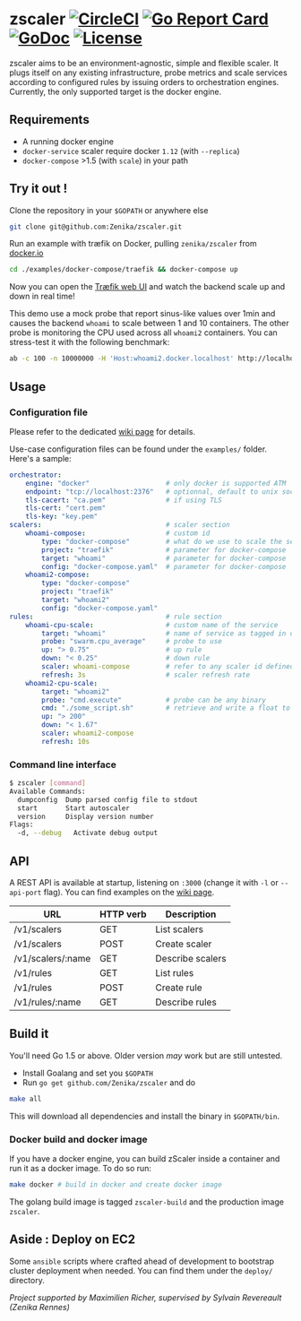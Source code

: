zscaler  [![CircleCI](https://circleci.com/gh/Zenika/zscaler/tree/master.svg?style=svg&circle-token=78b4c3db440a574eea374cc602addd51a6b5e249)](https://circleci.com/gh/Zenika/zscaler/tree/master) [![Go Report Card](https://goreportcard.com/badge/github.com/Zenika/zscaler)](https://goreportcard.com/report/github.com/Zenika/zscaler) [![GoDoc](https://godoc.org/github.com/Zenika/zscaler?status.svg)](https://godoc.org/github.com/Zenika/zscaler) [![License](https://img.shields.io/badge/license-MIT-blue.svg)](https://github.com/Zenika/zscaler/blob/master/LICENSE.md)
=======

zscaler aims to be an environment-agnostic, simple and flexible scaler. It plugs itself on any existing infrastructure, probe metrics and scale services according to configured rules by issuing orders to orchestration engines.
Currently, the only supported target is the docker engine.

Requirements
-----

- A running docker engine
- `docker-service` scaler require docker `1.12` (with `--replica`)
- `docker-compose` >1.5 (with `scale`) in your path

Try it out !
------------
Clone the repository in your `$GOPATH` or anywhere else
```BASH
git clone git@github.com:Zenika/zscaler.git
```
Run an example with træfik on Docker, pulling `zenika/zscaler` from [docker.io](https://hub.docker.com/r/zenika/zscaler/)
```BASH
cd ./examples/docker-compose/traefik && docker-compose up
```
Now you can open the [Træfik web UI](http://localhost:8080/) and watch the backend scale up and down in real time!

This demo use a mock probe that report sinus-like values over 1min and causes the backend `whoami` to scale between 1 and 10 containers. The other probe is monitoring the CPU used across all `whoami2` containers. You can stress-test it with the following benchmark:

 ```BASH
ab -c 100 -n 10000000 -H 'Host:whoami2.docker.localhost' http://localhost/
```

Usage
-----

### Configuration file

Please refer to the dedicated [wiki page](https://github.com/Zenika/zscaler/wiki/Configuration#configuration-file) for details.

Use-case configuration files can be found under the `examples/` folder. Here's a sample:

```YAML
orchestrator:
    engine: "docker"                   # only docker is supported ATM
    endpoint: "tcp://localhost:2376"   # optionnal, default to unix socket
    tls-cacert: "ca.pem"               # if using TLS
    tls-cert: "cert.pem"
    tls-key: "key.pem"
scalers:                               # scaler section
    whoami-compose:                    # custom id
        type: "docker-compose"         # what do we use to scale the service ?
        project: "traefik"             # parameter for docker-compose
        target: "whoami"               # parameter for docker-compose
        config: "docker-compose.yaml"  # parameter for docker-compose
    whoami2-compose:
        type: "docker-compose"
        project: "traefik"
        target: "whoami2"
        config: "docker-compose.yaml"
rules:                                 # rule section
    whoami-cpu-scale:                  # custom name of the service
        target: "whoami"               # name of service as tagged in orchestrator
        probe: "swarm.cpu_average"     # probe to use
        up: "> 0.75"                   # up rule
        down: "< 0.25"                 # down rule
        scaler: whoami-compose         # refer to any scaler id defined above
        refresh: 3s                    # scaler refresh rate
    whoami2-cpu-scale:
        target: "whoami2"
        probe: "cmd.execute"           # probe can be any binary
        cmd: "./some_script.sh"        # retrieve and write a float to stdout
        up: "> 200"
        down: "< 1.67"
        scaler: whoami2-compose
        refresh: 10s
```

### Command line interface

```BASH
$ zscaler [command]
Available Commands:
  dumpconfig  Dump parsed config file to stdout
  start       Start autoscaler
  version     Display version number
Flags:
  -d, --debug   Activate debug output
```

API
---

A REST API is available at startup, listening on `:3000` (change it with `-l` or `--api-port` flag).
You can find examples on the [wiki page](https://github.com/Zenika/zscaler/wiki/API).

URL                | HTTP verb | Description
-------------------|-----------|------
/v1/scalers        | GET       | List scalers
/v1/scalers        | POST      | Create scaler
/v1/scalers/:name  | GET       | Describe scalers
/v1/rules          | GET       | List rules
/v1/rules          | POST      | Create rule
/v1/rules/:name    | GET       | Describe rules


Build it
--------

You'll need Go 1.5 or above. Older version _may_ work but are still untested.
- Install Goalang and set you `$GOPATH`
- Run `go get github.com/Zenika/zscaler` and do
```BASH
make all
```
This will download all dependencies and install the binary in `$GOPATH/bin`.

### Docker build and docker image
If you have a docker engine, you can build zScaler inside a container and run it as a docker image. To do so run:
```BASH
make docker # build in docker and create docker image
```

The golang build image is tagged `zscaler-build` and the production image `zscaler`.

Aside : Deploy on EC2
-------------

Some `ansible` scripts where crafted ahead of development to bootstrap cluster deployment when needed. You can find them under the `deploy/` directory.

_Project supported by Maximilien Richer, supervised by Sylvain Revereault (Zenika Rennes)_
